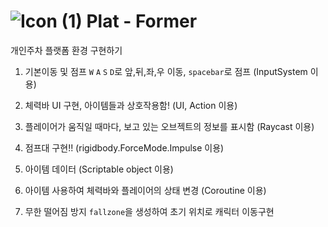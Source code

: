 #  ![Icon (1)](https://github.com/user-attachments/assets/420b2178-d696-4c1a-95fe-b964e5b5fbfa) Plat - Former


개인주차 플랫폼 환경 구현하기


1. 기본이동 및 점프
`W` `A` `S` `D`로 앞,뒤,좌,우 이동, `spacebar`로 점프 (InputSystem 이용)

2. 체력바 UI 구현, 아이템들과 상호작용함! (UI, Action 이용)

3. 플레이어가 움직일 때마다, 보고 있는 오브젝트의 정보를 표시함 (Raycast 이용)

4. 점프대 구현!! (rigidbody.ForceMode.Impulse 이용)

5. 아이템 데이터 (Scriptable object 이용)

6. 아이템 사용하여 체력바와 플레이어의 상태 변경 (Coroutine 이용)

7. 무한 떨어짐 방지
`fallzone`을 생성하여 초기 위치로 캐릭터 이동구현
